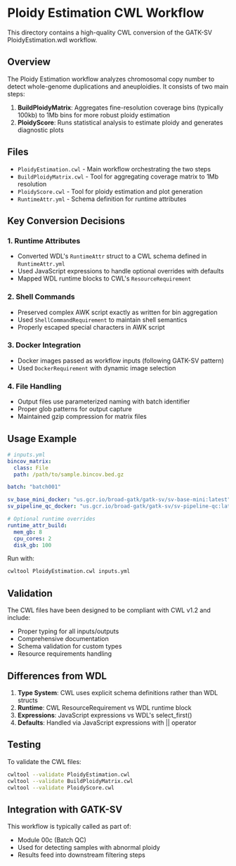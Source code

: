 # Ploidy Estimation CWL Workflow

This directory contains a high-quality CWL conversion of the GATK-SV PloidyEstimation.wdl workflow.

## Overview

The Ploidy Estimation workflow analyzes chromosomal copy number to detect whole-genome duplications and aneuploidies. It consists of two main steps:

1. **BuildPloidyMatrix**: Aggregates fine-resolution coverage bins (typically 100kb) to 1Mb bins for more robust ploidy estimation
2. **PloidyScore**: Runs statistical analysis to estimate ploidy and generates diagnostic plots

## Files

- `PloidyEstimation.cwl` - Main workflow orchestrating the two steps
- `BuildPloidyMatrix.cwl` - Tool for aggregating coverage matrix to 1Mb resolution
- `PloidyScore.cwl` - Tool for ploidy estimation and plot generation
- `RuntimeAttr.yml` - Schema definition for runtime attributes

## Key Conversion Decisions

### 1. Runtime Attributes
- Converted WDL's `RuntimeAttr` struct to a CWL schema defined in `RuntimeAttr.yml`
- Used JavaScript expressions to handle optional overrides with defaults
- Mapped WDL runtime blocks to CWL's `ResourceRequirement`

### 2. Shell Commands
- Preserved complex AWK script exactly as written for bin aggregation
- Used `ShellCommandRequirement` to maintain shell semantics
- Properly escaped special characters in AWK script

### 3. Docker Integration
- Docker images passed as workflow inputs (following GATK-SV pattern)
- Used `DockerRequirement` with dynamic image selection

### 4. File Handling
- Output files use parameterized naming with batch identifier
- Proper glob patterns for output capture
- Maintained gzip compression for matrix files

## Usage Example

```yaml
# inputs.yml
bincov_matrix:
  class: File
  path: /path/to/sample.bincov.bed.gz

batch: "batch001"

sv_base_mini_docker: "us.gcr.io/broad-gatk/gatk-sv/sv-base-mini:latest"
sv_pipeline_qc_docker: "us.gcr.io/broad-gatk/gatk-sv/sv-pipeline-qc:latest"

# Optional runtime overrides
runtime_attr_build:
  mem_gb: 8
  cpu_cores: 2
  disk_gb: 100
```

Run with:
```bash
cwltool PloidyEstimation.cwl inputs.yml
```

## Validation

The CWL files have been designed to be compliant with CWL v1.2 and include:
- Proper typing for all inputs/outputs
- Comprehensive documentation
- Schema validation for custom types
- Resource requirements handling

## Differences from WDL

1. **Type System**: CWL uses explicit schema definitions rather than WDL structs
2. **Runtime**: CWL ResourceRequirement vs WDL runtime block
3. **Expressions**: JavaScript expressions vs WDL's select_first()
4. **Defaults**: Handled via JavaScript expressions with || operator

## Testing

To validate the CWL files:
```bash
cwltool --validate PloidyEstimation.cwl
cwltool --validate BuildPloidyMatrix.cwl
cwltool --validate PloidyScore.cwl
```

## Integration with GATK-SV

This workflow is typically called as part of:
- Module 00c (Batch QC)
- Used for detecting samples with abnormal ploidy
- Results feed into downstream filtering steps